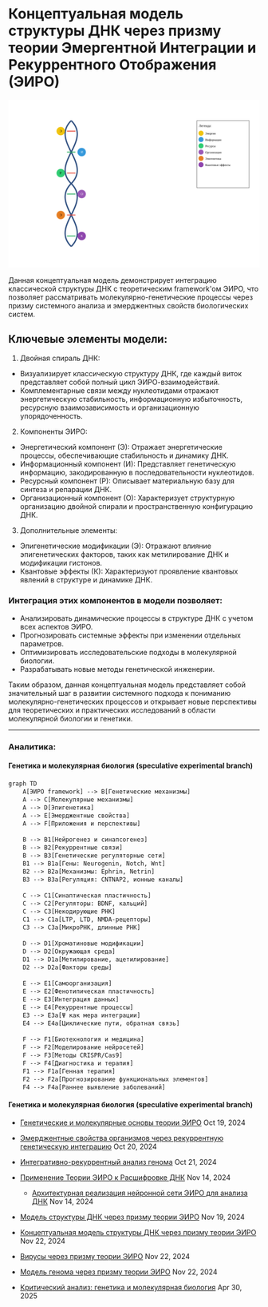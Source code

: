 # Концептуальная модель структуры ДНК через призму теории Эмергентной Интеграции и Рекуррентного Отображения (ЭИРО)

![модель структуры ДНК](/Decoding-DNA/dna.svg "модель структуры ДНК")


Данная концептуальная модель демонстрирует интеграцию классической структуры ДНК с теоретическим framework'ом ЭИРО, что позволяет рассматривать молекулярно-генетические процессы через призму системного анализа и эмерджентных свойств биологических систем.

## Ключевые элементы модели:

1. Двойная спираль ДНК:
- Визуализирует классическую структуру ДНК, где каждый виток представляет собой полный цикл ЭИРО-взаимодействий.
- Комплементарные связи между нуклеотидами отражают энергетическую стабильность, информационную избыточность, ресурсную взаимозависимость и организационную упорядоченность.

2. Компоненты ЭИРО:
- Энергетический компонент (Э): Отражает энергетические процессы, обеспечивающие стабильность и динамику ДНК.
- Информационный компонент (И): Представляет генетическую информацию, закодированную в последовательности нуклеотидов.
- Ресурсный компонент (Р): Описывает материальную базу для синтеза и репарации ДНК.
- Организационный компонент (О): Характеризует структурную организацию двойной спирали и пространственную конфигурацию ДНК.

3. Дополнительные элементы:
- Эпигенетические модификации (Э): Отражают влияние эпигенетических факторов, таких как метилирование ДНК и модификации гистонов.
- Квантовые эффекты (К): Характеризуют проявление квантовых явлений в структуре и динамике ДНК.

### Интеграция этих компонентов в модели позволяет:
- Анализировать динамические процессы в структуре ДНК с учетом всех аспектов ЭИРО.
- Прогнозировать системные эффекты при изменении отдельных параметров.
- Оптимизировать исследовательские подходы в молекулярной биологии.
- Разрабатывать новые методы генетической инженерии.

Таким образом, данная концептуальная модель представляет собой значительный шаг в развитии системного подхода к пониманию молекулярно-генетических процессов и открывает новые перспективы для теоретических и практических исследований в области молекулярной биологии и генетики.

---


### Аналитика:

#### Генетика и молекулярная биология (speculative experimental branch)

```mermaid
graph TD
    A[ЭИРО framework] --> B[Генетические механизмы]
    A --> C[Молекулярные механизмы]
    A --> D[Эпигенетика]
    A --> E[Эмерджентные свойства]
    A --> F[Приложения и перспективы]

    B --> B1[Нейрогенез и синапсогенез]
    B --> B2[Рекуррентные связи]
    B --> B3[Генетические регуляторные сети]
    B1 --> B1a[Гены: Neurogenin, Notch, Wnt]
    B2 --> B2a[Механизмы: Ephrin, Netrin]
    B3 --> B3a[Регуляция: CNTNAP2, ионные каналы]

    C --> C1[Синаптическая пластичность]
    C --> C2[Регуляторы: BDNF, кальций]
    C --> C3[Некодирующие РНК]
    C1 --> C1a[LTP, LTD, NMDA-рецепторы]
    C3 --> C3a[МикроРНК, длинные РНК]

    D --> D1[Хроматиновые модификации]
    D --> D2[Окружающая среда]
    D1 --> D1a[Метилирование, ацетилирование]
    D2 --> D2a[Факторы среды]

    E --> E1[Самоорганизация]
    E --> E2[Фенотипическая пластичность]
    E --> E3[Интеграция данных]
    E --> E4[Рекуррентные процессы]
    E3 --> E3a[Ψ как мера интеграции]
    E4 --> E4a[Циклические пути, обратная связь]

    F --> F1[Биотехнология и медицина]
    F --> F2[Моделирование нейросетей]
    F --> F3[Методы CRISPR/Cas9]
    F --> F4[Диагностика и терапия]
    F1 --> F1a[Генная терапия]
    F2 --> F2a[Прогнозирование функциональных элементов]
    F4 --> F4a[Раннее выявление заболеваний]
```

#### Генетика и молекулярная биология (speculative experimental branch)

- [Генетические и молекулярные основы теории ЭИРО](/Decoding-DNA/genetics-and-molecular-biology.md) Oct 19, 2024
  
- [Эмерджентные свойства организмов через рекуррентную генетическую интеграцию](/Decoding-DNA/recurrent-integration-in-genetic-networks.md) Oct 20, 2024
  
- [Интегративно-рекуррентный анализ генома](/Decoding-DNA/integrative-recurrent-genome-analysis.md) Oct 21, 2024

- [Применение Теории ЭИРО к Расшифровке ДНК](/Decoding-DNA/Decoding-DNA.md) Nov 14, 2024

  - [Архитектурная реализация нейронной сети ЭИРО для анализа ДНК](/Decoding-DNA/Decoding-DNA-Architectural-implementation.md) Nov 14, 2024

- [Модель структуры ДНК через призму теории ЭИРО](/Decoding-DNA/A-model-of-the-DNA-structure.md) Nov 19, 2024

- [Концептуальная модель структуры ДНК через призму теории ЭИРО](/Decoding-DNA/README.md) Nov 22, 2024

- [Вирусы через призму теории ЭИРО](/Decoding-DNA/Viruses.md) Nov 22, 2024

- [Модель генома через призму теории ЭИРО](/Decoding-DNA/Genome-model.md) Nov 22, 2024

- [Критический анализ: генетика и молекулярная биология](/Decoding-DNA/Critical-Analysis-of-Genetics-and-Molecular-Biology.md) Apr 30, 2025

